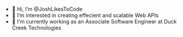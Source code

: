 - 👋 Hi, I’m @JoshLikesToCode
- 👀 I’m interested in creating effecient and scalable Web APIs
- 🌱 I'm currently working as an Associate Software Engineer at Duck Creek Technologies

<!---
JoshLikesToCode/JoshLikesToCode is a ✨ special ✨ repository because its `README.md` (this file) appears on your GitHub profile.
You can click the Preview link to take a look at your changes.
--->
